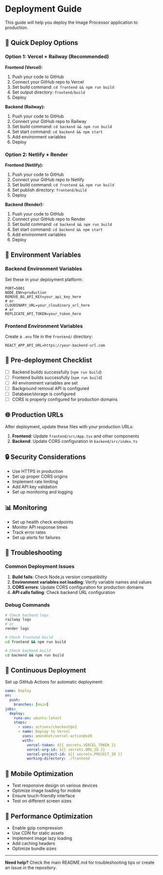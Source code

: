 # Deployment Guide

This guide will help you deploy the Image Processor application to production.

## 🚀 Quick Deploy Options

### Option 1: Vercel + Railway (Recommended)

**Frontend (Vercel):**
1. Push your code to GitHub
2. Connect your GitHub repo to Vercel
3. Set build command: `cd frontend && npm run build`
4. Set output directory: `frontend/build`
5. Deploy

**Backend (Railway):**
1. Push your code to GitHub
2. Connect your GitHub repo to Railway
3. Set build command: `cd backend && npm run build`
4. Set start command: `cd backend && npm start`
5. Add environment variables
6. Deploy

### Option 2: Netlify + Render

**Frontend (Netlify):**
1. Push your code to GitHub
2. Connect your GitHub repo to Netlify
3. Set build command: `cd frontend && npm run build`
4. Set publish directory: `frontend/build`
5. Deploy

**Backend (Render):**
1. Push your code to GitHub
2. Connect your GitHub repo to Render
3. Set build command: `cd backend && npm run build`
4. Set start command: `cd backend && npm start`
5. Add environment variables
6. Deploy

## 🔧 Environment Variables

### Backend Environment Variables

Set these in your deployment platform:

```env
PORT=5001
NODE_ENV=production
REMOVE_BG_API_KEY=your_api_key_here
# or
CLOUDINARY_URL=your_cloudinary_url_here
# or
REPLICATE_API_TOKEN=your_token_here
```

### Frontend Environment Variables

Create a `.env` file in the `frontend/` directory:

```env
REACT_APP_API_URL=https://your-backend-url.com
```

## 📝 Pre-deployment Checklist

- [ ] Backend builds successfully (`npm run build`)
- [ ] Frontend builds successfully (`npm run build`)
- [ ] All environment variables are set
- [ ] Background removal API is configured
- [ ] Database/storage is configured
- [ ] CORS is properly configured for production domains

## 🌐 Production URLs

After deployment, update these files with your production URLs:

1. **Frontend**: Update `frontend/src/App.tsx` and other components
2. **Backend**: Update CORS configuration in `backend/src/index.ts`

## 🔒 Security Considerations

- Use HTTPS in production
- Set up proper CORS origins
- Implement rate limiting
- Add API key validation
- Set up monitoring and logging

## 📊 Monitoring

- Set up health check endpoints
- Monitor API response times
- Track error rates
- Set up alerts for failures

## 🚨 Troubleshooting

### Common Deployment Issues

1. **Build fails**: Check Node.js version compatibility
2. **Environment variables not loading**: Verify variable names and values
3. **CORS errors**: Update CORS configuration for production domains
4. **API calls failing**: Check backend URL configuration

### Debug Commands

```bash
# Check backend logs
railway logs
# or
render logs

# Check frontend build
cd frontend && npm run build

# Check backend build
cd backend && npm run build
```

## 🔄 Continuous Deployment

Set up GitHub Actions for automatic deployment:

```yaml
name: Deploy
on:
  push:
    branches: [main]
jobs:
  deploy:
    runs-on: ubuntu-latest
    steps:
      - uses: actions/checkout@v2
      - name: Deploy to Vercel
        uses: amondnet/vercel-action@v20
        with:
          vercel-token: ${{ secrets.VERCEL_TOKEN }}
          vercel-org-id: ${{ secrets.ORG_ID }}
          vercel-project-id: ${{ secrets.PROJECT_ID }}
          working-directory: ./frontend
```

## 📱 Mobile Optimization

- Test responsive design on various devices
- Optimize image loading for mobile
- Ensure touch-friendly interface
- Test on different screen sizes

## 🎯 Performance Optimization

- Enable gzip compression
- Use CDN for static assets
- Implement image lazy loading
- Add caching headers
- Optimize bundle sizes

---

**Need help?** Check the main README.md for troubleshooting tips or create an issue in the repository.
